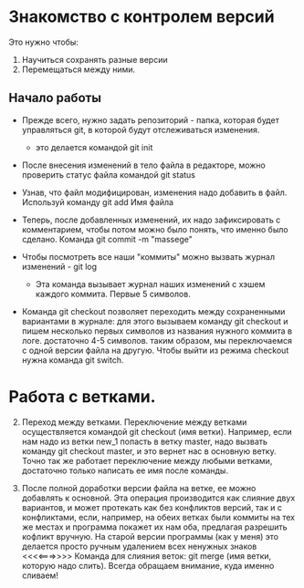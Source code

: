 # Знакомство с контролем версий

Это нужно чтобы:
1. Научиться сохранять разные версии
2. Перемещаться между ними.

## Начало работы

* Прежде всего, нужно задать репозиторий - папка, которая будет управляться git, в которой будут отслеживаться изменения. 
    * это делается командой git init

 * После внесения изменений в тело файла в редакторе, можно проверить статус файла командой git status

 * Узнав, что файл модифицирован, изменения надо добавить в файл. Используй команду git add Имя файла

 * Теперь, после добавленных изменений, их надо зафиксировать с комментарием, чтобы потом можно было понять, что именно было сделано. Команда git commit -m "massege"

 * Чтобы посмотреть все наши "коммиты" можно вызвать журнал изменений - git log
     * Эта команда вызывает журнал наших изменений с хэшем каждого коммита. Первые 5 символов.
 
* Команда git checkout позволяет переходить между сохраненными вариантами в журнале: для этого вызываем команду git checkout  и пишем несколько первых символов из названия нужного коммита в логе. достаточно 4-5 символов. таким образом, мы переключаемся с одной версии файла на другую. Чтобы выйти из режима checkout нужна команда git switch.

# Работа с ветками.


2. Переход между ветками.
Переключение между ветками осуществляется командой git checkout (имя ветки). Например, если нам надо из ветки new_1 попасть в ветку  master, надо вызвать команду git checkout master, и это вернет нас в основную ветку. Точно так же работает переключение между любыми ветками, достаточно только написать ее имя после команды.

3. После полной доработки версии файла на ветке, ее можно добавлять к основной. Эта операция производится как слияние двух вариантов, и может протекать как без конфликтов версий, так и с конфликтами, если, например, на обеих ветках были коммиты на тех же местах и программа покажет их нам оба, предлагая разрешить кофликт вручную. На старой версии программы (как у меня) это делается просто ручным удалением всех ненужных знаков <<<<===>>>> Команда для слияния веток: git merge (имя ветки, которую надо слить). Всегда обращаем внимание, куда именно сливаем! 